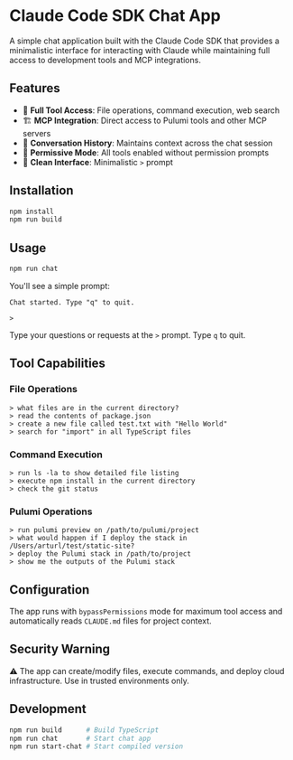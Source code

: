 # Claude Code SDK Chat App

A simple chat application built with the Claude Code SDK that provides a minimalistic interface for interacting with Claude while maintaining full access to development tools and MCP integrations.

## Features

- 🔧 **Full Tool Access**: File operations, command execution, web search
- 🏗️ **MCP Integration**: Direct access to Pulumi tools and other MCP servers
- 💬 **Conversation History**: Maintains context across the chat session
- 🚀 **Permissive Mode**: All tools enabled without permission prompts
- 📱 **Clean Interface**: Minimalistic `>` prompt

## Installation

```bash
npm install
npm run build
```

## Usage

```bash
npm run chat
```

You'll see a simple prompt:
```
Chat started. Type "q" to quit.

> 
```

Type your questions or requests at the `>` prompt. Type `q` to quit.

## Tool Capabilities

### File Operations
```
> what files are in the current directory?
> read the contents of package.json  
> create a new file called test.txt with "Hello World"
> search for "import" in all TypeScript files
```

### Command Execution
```
> run ls -la to show detailed file listing
> execute npm install in the current directory
> check the git status
```

### Pulumi Operations
```
> run pulumi preview on /path/to/pulumi/project
> what would happen if I deploy the stack in /Users/arturl/test/static-site?
> deploy the Pulumi stack in /path/to/project
> show me the outputs of the Pulumi stack
```

## Configuration

The app runs with `bypassPermissions` mode for maximum tool access and automatically reads `CLAUDE.md` files for project context.

## Security Warning

⚠️ The app can create/modify files, execute commands, and deploy cloud infrastructure. Use in trusted environments only.

## Development

```bash
npm run build      # Build TypeScript
npm run chat       # Start chat app
npm run start-chat # Start compiled version
```